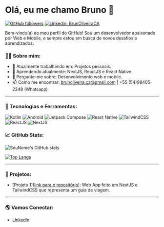 # Olá, eu me chamo Bruno 👋

[![GitHub followers](https://img.shields.io/github/followers/seuusuario?label=Follow&style=social)](https://github.com/brunoliveiraca)
[![Linkedin: BrunOliveiraCA](https://img.shields.io/badge/-BrunOliveiraCA-blue?style=flat-square&logo=Linkedin&logoColor=white&link=https://www.linkedin.com/in/brunoliveiraca/)](https://www.linkedin.com/in/brunoliveiraca/)

Bem-vindo(a) ao meu perfil do GitHub! Sou um desenvolvedor apaixonado por Web e Mobile, e sempre estou em busca de novos desafios e aprendizados.

### 👨‍💻 Sobre mim:
- 🔭 Atualmente trabalhando em: Projetos pessoais.
- 🌱 Aprendendo atualmente: NextJS, ReactJS e React Native.
- 💬 Pergunte-me sobre: Desenvolvimento web e mobile.
- 📫 Como me encontrar: brunoliveira.ca@gmail.com | +55 (54)98405-2348 (Whatsapp)

---

### 🚀 Tecnologias e Ferramentas:
![Kotlin](https://img.shields.io/badge/Kotlin-0095D5?style=for-the-badge&logo=kotlin&logoColor=white)
![Android](https://img.shields.io/badge/Android-3DDC84?style=for-the-badge&logo=android&logoColor=white)
![Jetpack Compose](https://img.shields.io/badge/Jetpack%20Compose-4285F4?style=for-the-badge&logo=jetpack-compose&logoColor=white)
![React Native](https://img.shields.io/badge/React_Native-20232A?style=for-the-badge&logo=react&logoColor=61DAFB)
![TailwindCSS](https://img.shields.io/badge/Tailwind_CSS-38B2AC?style=for-the-badge&logo=tailwind-css&logoColor=white)
![ReactJS](https://img.shields.io/badge/React-20232A?style=for-the-badge&logo=react&logoColor=61DAFB)
![NextJS](https://img.shields.io/badge/Next.js-000000?style=for-the-badge&logo=nextdotjs&logoColor=white)


### 📈 GitHub Stats:
![SeuNome's GitHub stats](https://github-readme-stats.vercel.app/api?username=brunoliveiraca&show_icons=true&theme=dark)

[![Top Langs](https://github-readme-stats.vercel.app/api/top-langs/?username=brunoliveiraca&layout=compact)](https://github.com/brunoliveiraca)

---

### 📂 Projetos:
- [Projeto 1]([link para o repositório](https://github.com/BrunOliveiraCA/travel-app)): Web App feito em NextJS e TailwindCSS que representa um guia de viagem.

---

### 🌎 Vamos Conectar:
- [LinkedIn](https://www.linkedin.com/in/brunoliveiraca/)
